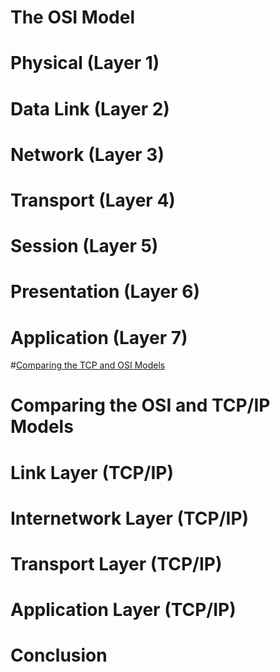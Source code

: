 #  The OSI Model
#  Physical (Layer 1)
#  Data Link (Layer 2)
#  Network (Layer 3)
#  Transport (Layer 4)
#  Session (Layer 5)
#  Presentation (Layer 6)
#  Application (Layer 7)
#[Comparing the TCP and OSI Models](../images/iso-tcp.png)
#  Comparing the OSI and TCP/IP Models
#  Link Layer (TCP/IP)
#  Internetwork Layer (TCP/IP)
#  Transport Layer (TCP/IP)
#  Application Layer (TCP/IP)
#  Conclusion
